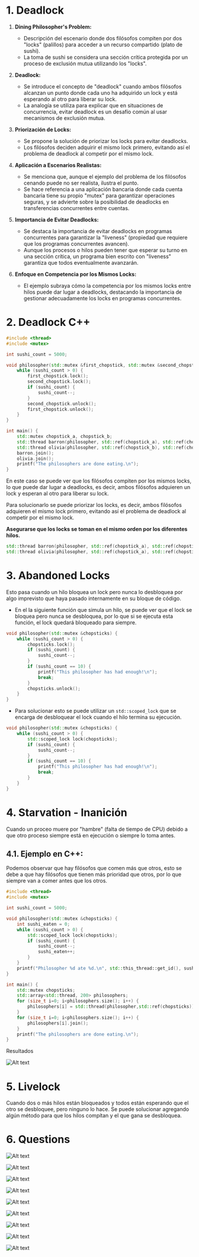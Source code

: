 # 1. Deadlock

1. **Dining Philosopher's Problem:**

   - Descripción del escenario donde dos filósofos compiten por dos "locks" (palillos) para acceder a un recurso compartido (plato de sushi).
   - La toma de sushi se considera una sección crítica protegida por un proceso de exclusión mutua utilizando los "locks".

2. **Deadlock:**

   - Se introduce el concepto de "deadlock" cuando ambos filósofos alcanzan un punto donde cada uno ha adquirido un lock y está esperando al otro para liberar su lock.
   - La analogía se utiliza para explicar que en situaciones de concurrencia, evitar deadlock es un desafío común al usar mecanismos de exclusión mutua.

3. **Priorización de Locks:**

   - Se propone la solución de priorizar los locks para evitar deadlocks.
   - Los filósofos deciden adquirir el mismo lock primero, evitando así el problema de deadlock al competir por el mismo lock.

4. **Aplicación a Escenarios Realistas:**

   - Se menciona que, aunque el ejemplo del problema de los filósofos cenando puede no ser realista, ilustra el punto.
   - Se hace referencia a una aplicación bancaria donde cada cuenta bancaria tiene su propio "mutex" para garantizar operaciones seguras, y se advierte sobre la posibilidad de deadlocks en transferencias concurrentes entre cuentas.

5. **Importancia de Evitar Deadlocks:**

   - Se destaca la importancia de evitar deadlocks en programas concurrentes para garantizar la "liveness" (propiedad que requiere que los programas concurrentes avancen).
   - Aunque los procesos o hilos pueden tener que esperar su turno en una sección crítica, un programa bien escrito con "liveness" garantiza que todos eventualmente avanzarán.

6. **Enfoque en Competencia por los Mismos Locks:**
   - El ejemplo subraya cómo la competencia por los mismos locks entre hilos puede dar lugar a deadlocks, destacando la importancia de gestionar adecuadamente los locks en programas concurrentes.

# 2. Deadlock C++

```cpp
#include <thread>
#include <mutex>

int sushi_count = 5000;

void philosopher(std::mutex &first_chopstick, std::mutex &second_chopstick) {
    while (sushi_count > 0) {
        first_chopstick.lock();
        second_chopstick.lock();
        if (sushi_count) {
            sushi_count--;
        }
        second_chopstick.unlock();
        first_chopstick.unlock();
    }
}

int main() {
    std::mutex chopstick_a, chopstick_b;
    std::thread barron(philosopher, std::ref(chopstick_a), std::ref(chopstick_b));
    std::thread olivia(philosopher, std::ref(chopstick_b), std::ref(chopstick_a));
    barron.join();
    olivia.join();
    printf("The philosophers are done eating.\n");
}
```

En este caso se puede ver que los filósofos compiten por los mismos locks, lo que puede dar lugar a deadlocks, es decir, ambos filósofos adquieren un lock y esperan al otro para liberar su lock.

Para solucionarlo se puede priorizar los locks, es decir, ambos filósofos adquieren el mismo lock primero, evitando así el problema de deadlock al competir por el mismo lock.

**Asegurarse que los locks se toman en el mismo orden por los diferentes hilos.**

```cpp
std::thread barron(philosopher, std::ref(chopstick_a), std::ref(chopstick_b));
std::thread olivia(philosopher, std::ref(chopstick_a), std::ref(chopstick_b));
```

# 3. Abandoned Locks

Esto pasa cuando un hilo bloquea un lock pero nunca lo desbloquea por algo imprevisto que haya pasado internamente en su bloque de código.


- En el la siguiente función que simula un hilo, se puede ver que el lock se bloquea pero nunca se desbloquea, por lo que si se ejecuta esta función, el lock quedará bloqueado para siempre.


```cpp
void philosopher(std::mutex &chopsticks) {
    while (sushi_count > 0) {
        chopsticks.lock();
        if (sushi_count) {
            sushi_count--;
        }
        if (sushi_count == 10) {
            printf("This philosopher has had enough!\n");
            break;
        }
        chopsticks.unlock();
    }
}
```

- Para solucionar esto se puede utilizar un `std::scoped_lock` que se encarga de desbloquear el lock cuando el hilo termina su ejecución.

```cpp
void philosopher(std::mutex &chopsticks) {
    while (sushi_count > 0) {
        std::scoped_lock lock(chopsticks);
        if (sushi_count) {
            sushi_count--;
        }
        if (sushi_count == 10) {
            printf("This philosopher has had enough!\n");
            break;
        }
    }
}
```

# 4. Starvation - Inanición

Cuando un proceo muere por "hambre" (falta de tiempo de CPU) debido a que otro proceso siempre está en ejecución o siempre lo toma antes.

## 4.1. Ejemplo en C++:

Podemos observar que hay filósofos que comen más que otros, esto se debe a que hay filósofos que tienen más prioridad que otros, por lo que siempre van a comer antes que los otros.

```cpp
#include <thread>
#include <mutex>

int sushi_count = 5000;

void philosopher(std::mutex &chopsticks) {
    int sushi_eaten = 0;
    while (sushi_count > 0) {
        std::scoped_lock lock(chopsticks);
        if (sushi_count) {
            sushi_count--;
            sushi_eaten++;
        }
    }
    printf("Philosopher %d ate %d.\n", std::this_thread::get_id(), sushi_eaten);
}

int main() {
    std::mutex chopsticks;
    std::array<std::thread, 200> philosophers;
    for (size_t i=0; i<philosophers.size(); i++) {
        philosophers[i] = std::thread(philosopher,std::ref(chopsticks));
    }
    for (size_t i=0; i<philosophers.size(); i++) {
        philosophers[i].join();
    }
    printf("The philosophers are done eating.\n");
}
```
Resultados 

![Alt text](./Images/image-48.png)

# 5. Livelock

Cuando dos o más hilos están bloqueados y todos están esperando que el otro se desbloquee, pero ninguno lo hace. Se puede solucionar agregando algún método para que los hilos compítan y el que gana se desbloquea.


# 6. Questions

![Alt text](./Images/image-49.png)

![Alt text](./Images/image-50.png)

![Alt text](./Images/image-51.png)

![Alt text](./Images/image-52.png)

![Alt text](./Images/image-53.png)

![Alt text](./Images/image-54.png)

![Alt text](./Images/image-55.png)

![Alt text](./Images/image-56.png)

![Alt text](./Images/image-57.png)

